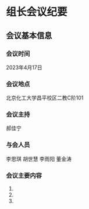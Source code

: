 # 组长会议纪要
## 会议基本信息
### 会议时间
2023年4月17日
### 会议地点
北京化工大学昌平校区二教C阶101
### 会议主持
郝佳宁
### 与会人员
李思琪 胡世慧 李雨阳 董金涛
### 会议主要内容
1. 
2. 
3. 
